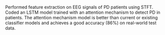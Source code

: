 Performed feature extraction on EEG signals of PD patients using STFT. Coded an LSTM model trained with an attention mechanism to detect PD in patients. The attention mechanism model is better than current or existing classifier models and achieves a good accuracy (86%) on real-world test data.
